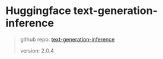 # Huggingface text-generation-inference

> github repo: [text-generation-inference](https://github.com/huggingface/text-generation-inference)
>
> version: 2.0.4
